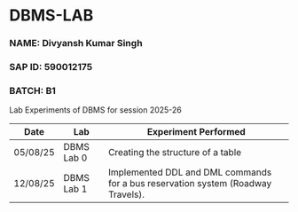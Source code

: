 # DBMS-LAB
### **NAME:** Divyansh Kumar Singh
### **SAP ID:** 590012175
### **BATCH:** B1
Lab Experiments of DBMS for session 2025-26

| Date       | Lab                | Experiment Performed                                                                 |
|------------|-------------------- |--------------------------------------------------------------------------------------|
| 05/08/25   | DBMS Lab 0         | Creating the structure of a table     |
| 12/08/25   | DBMS Lab 1         | Implemented DDL and DML commands for a bus reservation system (Roadway Travels).     |
